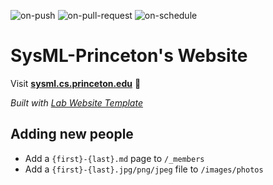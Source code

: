 
  ![on-push](../../actions/workflows/on-push.yaml/badge.svg)
  ![on-pull-request](../../actions/workflows/on-pull-request.yaml/badge.svg)
  ![on-schedule](../../actions/workflows/on-schedule.yaml/badge.svg)

  # SysML-Princeton's Website

  Visit **[sysml.cs.princeton.edu](http://sysml.cs.princeton.edu)** 🚀

  _Built with [Lab Website Template](https://greene-lab.gitbook.io/lab-website-template-docs)_

  ## Adding new people
  - Add a `{first}-{last}.md` page to `/_members`
  - Add a `{first}-{last}.jpg/png/jpeg` file to `/images/photos`